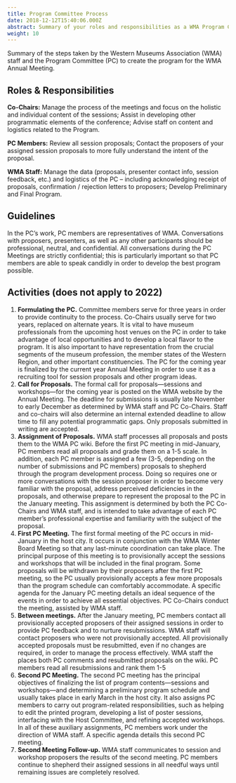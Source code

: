 ```yaml
---
title: Program Committee Process
date: 2018-12-12T15:40:06.000Z
abstract: Summary of your roles and responsibilities as a WMA Program Committee member.
weight: 10
---
```

Summary of the steps taken by the Western Museums Association (WMA) staff and the Program Committee (PC) to create the program for the WMA Annual Meeting.

## Roles & Responsibilities

**Co-Chairs:** Manage the process of the meetings and focus on the holistic and individual content of the sessions; Assist in developing other programmatic elements of the conference; Advise staff on content and logistics related to the Program.

**PC Members:** Review all session proposals; Contact the proposers of your assigned session proposals to more fully understand the intent of the proposal.

**WMA Staff:** Manage the data (proposals, presenter contact info, session feedback, etc.) and logistics of the PC – including acknowledging receipt of proposals, confirmation / rejection letters to proposers; Develop Preliminary and Final Program.

## Guidelines

In the PC’s work, PC members are representatives of WMA. Conversations with proposers, presenters, as well as any other participants should be professional, neutral, and confidential. All conversations during the PC Meetings are strictly confidential; this is particularly important so that PC members are able to speak candidly in order to develop the best program possible.

## Activities (does not apply to 2022)

1. **Formulating the PC.** Committee members serve for three years in order to provide continuity to the process. Co-Chairs usually serve for two years, replaced on alternate years. It is vital to have museum professionals from the upcoming host venues on the PC in order to take advantage of local opportunities and to develop a local flavor to the program. It is also important to have representation from the crucial segments of the museum profession, the member states of the Western Region, and other important constituencies. The PC for the coming year is finalized by the current year Annual Meeting in order to use it as a recruiting tool for session proposals and other program ideas.
2. **Call for Proposals.** The formal call for proposals—sessions and workshops—for the coming year is posted on the WMA website by the Annual Meeting. The deadline for submissions is usually late November to early December as determined by WMA staff and PC Co-Chairs. Staff and co-chairs will also determine an internal extended deadline to allow time to fill any potential programmatic gaps. Only proposals submitted in writing are accepted.
3. **Assignment of Proposals.** WMA staff processes all proposals and posts them to the WMA PC wiki. Before the first PC meeting in mid-January, PC members read all proposals and grade them on a 1-5 scale. In addition, each PC member is assigned a few (3-5, depending on the number of submissions and PC members) proposals to shepherd through the program development process. Doing so requires one or more conversations with the session proposer in order to become very familiar with the proposal, address perceived deficiencies in the proposals, and otherwise prepare to represent the proposal to the PC in the January meeting. This assignment is determined by both the PC Co-Chairs and WMA staff, and is intended to take advantage of each PC member’s professional expertise and familiarity with the subject of the proposal.
4. **First PC Meeting.** The first formal meeting of the PC occurs in mid-January in the host city. It occurs in conjunction with the WMA Winter Board Meeting so that any last-minute coordination can take place. The principal purpose of this meeting is to provisionally accept the sessions and workshops that will be included in the final program. Some proposals will be withdrawn by their proposers after the first PC meeting, so the PC usually provisionally accepts a few more proposals than the program schedule can comfortably accommodate. A specific agenda for the January PC meeting details an ideal sequence of the events in order to achieve all essential objectives. PC Co-Chairs conduct the meeting, assisted by WMA staff.
5. **Between meetings.** After the January meeting, PC members contact all provisionally accepted proposers of their assigned sessions in order to provide PC feedback and to nurture resubmissions. WMA staff will contact proposers who were not provisionally accepted. All provisionally accepted proposals must be resubmitted, even if no changes are required, in order to manage the process effectively. WMA staff the places both PC comments and resubmitted proposals on the wiki. PC members read all resubmissions and rank them 1-5
6. **Second PC Meeting.** The second PC meeting has the principal objectives of finalizing the list of program contents—sessions and workshops—and determining a preliminary program schedule and usually takes place in early March in the host city. It also assigns PC members to carry out program-related responsibilities, such as helping to edit the printed program, developing a list of poster sessions, interfacing with the Host Committee, and refining accepted workshops. In all of these auxiliary assignments, PC members work under the direction of WMA staff. A specific agenda details this second PC meeting.
7. **Second Meeting Follow-up.** WMA staff communicates to session and workshop proposers the results of the second meeting. PC members continue to shepherd their assigned sessions in all needful ways until remaining issues are completely resolved.